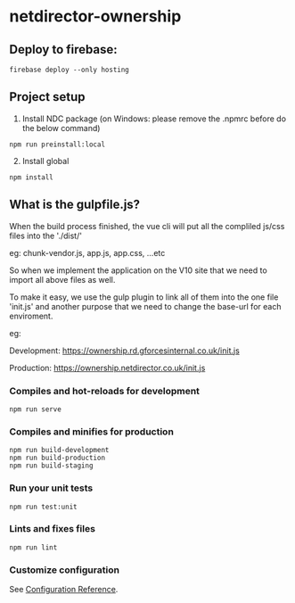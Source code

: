 # netdirector-ownership

## Deploy to firebase:
```
firebase deploy --only hosting
```

## Project setup

1. Install NDC package (on Windows: please remove the .npmrc before do the below command)
```
npm run preinstall:local
```

2. Install global
```
npm install
```

## What is the gulpfile.js?
When the build process finished, the vue cli will put all the compliled js/css files into the './dist/'

eg: chunk-vendor.js, app.js, app.css, ...etc

So when we implement the application on the V10 site that we need to import all above files as well.

To make it easy, we use the gulp plugin to link all of them into the one file 'init.js' and another purpose that we need to change the base-url for each enviroment.

eg:

Development: https://ownership.rd.gforcesinternal.co.uk/init.js

Production: https://ownership.netdirector.co.uk/init.js


### Compiles and hot-reloads for development
```
npm run serve
```

### Compiles and minifies for production
```
npm run build-development
npm run build-production
npm run build-staging
```

### Run your unit tests
```
npm run test:unit
```

### Lints and fixes files
```
npm run lint
```

### Customize configuration
See [Configuration Reference](https://cli.vuejs.org/config/).